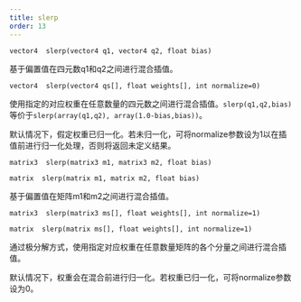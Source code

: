 ```yaml
---
title: slerp
order: 13
---
```

`vector4  slerp(vector4 q1, vector4 q2, float bias)`

基于偏置值在四元数q1和q2之间进行混合插值。

`vector4  slerp(vector4 qs[], float weights[], int normalize=0)`

使用指定的对应权重在任意数量的四元数之间进行混合插值。`slerp(q1,q2,bias)`等价于`slerp(array(q1,q2), array(1.0-bias,bias))`。

默认情况下，假定权重已归一化。若未归一化，可将normalize参数设为1以在插值前进行归一化处理，否则将返回未定义结果。

`matrix3  slerp(matrix3 m1, matrix3 m2, float bias)`

`matrix  slerp(matrix m1, matrix m2, float bias)`

基于偏置值在矩阵m1和m2之间进行混合插值。

`matrix3  slerp(matrix3 ms[], float weights[], int normalize=1)`

`matrix  slerp(matrix ms[], float weights[], int normalize=1)`

通过极分解方式，使用指定对应权重在任意数量矩阵的各个分量之间进行混合插值。

默认情况下，权重会在混合前进行归一化。若权重已归一化，可将normalize参数设为0。
